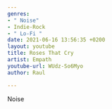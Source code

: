 ```yaml
---
genres:
- " Noise"
- Indie-Rock
- " Lo-Fi "
date: 2021-06-16 13:56:35 +0200
layout: youtube
title: Roses That Cry
artist: Empath
youtube-url: WUdz-So6Myo
author: Raul

---
```

Noise